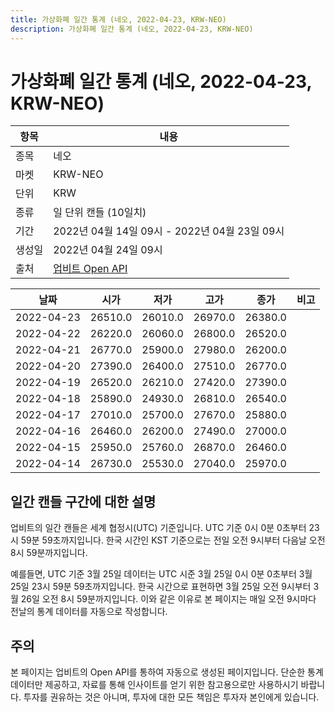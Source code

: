 ```yaml
---
title: 가상화폐 일간 통계 (네오, 2022-04-23, KRW-NEO)
description: 가상화폐 일간 통계 (네오, 2022-04-23, KRW-NEO)
---
```



가상화폐 일간 통계 (네오, 2022-04-23, KRW-NEO)
===

|항목|내용|
|--|--|
|종목|네오|
|마켓|KRW-NEO|
|단위|KRW|
|종류|일 단위 캔들 (10일치)|
|기간|2022년 04월 14일 09시 - 2022년 04월 23일 09시|
|생성일|2022년 04월 24일 09시|
|출처|[업비트 Open API](https://docs.upbit.com)|


|날짜|시가|저가|고가|종가|비고|
|--|--|--|--|--|--|
|2022-04-23|26510.0|26010.0|26970.0|26380.0|    |
|2022-04-22|26220.0|26060.0|26800.0|26520.0|    |
|2022-04-21|26770.0|25900.0|27980.0|26200.0|    |
|2022-04-20|27390.0|26400.0|27510.0|26770.0|    |
|2022-04-19|26520.0|26210.0|27420.0|27390.0|    |
|2022-04-18|25890.0|24930.0|26810.0|26540.0|    |
|2022-04-17|27010.0|25700.0|27670.0|25880.0|    |
|2022-04-16|26460.0|26200.0|27490.0|27000.0|    |
|2022-04-15|25950.0|25760.0|26870.0|26460.0|    |
|2022-04-14|26730.0|25530.0|27040.0|25970.0|    |


일간 캔들 구간에 대한 설명
---


업비트의 일간 캔들은 세계 협정시(UTC) 기준입니다. 
UTC 기준 0시 0분 0초부터 23시 59분 59초까지입니다. 
한국 시간인 KST 기준으로는 전일 오전 9시부터 다음날 오전 8시 59분까지입니다. 


예를들면, UTC 기준 3월 25일 데이터는 UTC 시준 3월 25일 0시 0분 0초부터 3월 25일 23시 59분 59초까지입니다. 
한국 시간으로 표현하면 3월 25일 오전 9시부터 3월 26일 오전 8시 59분까지입니다. 
이와 같은 이유로 본 페이지는 매일 오전 9시마다 전날의 통계 데이터를 자동으로 작성합니다. 


주의
---


본 페이지는 업비트의 Open API를 통하여 자동으로 생성된 페이지입니다. 
단순한 통계 데이터만 제공하고, 자료를 통해 인사이트를 얻기 위한 참고용으로만 사용하시기 바랍니다. 
투자를 권유하는 것은 아니며, 투자에 대한 모든 책임은 투자자 본인에게 있습니다. 
